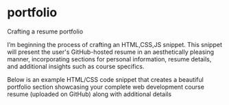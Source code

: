 # portfolio
Crafting a resume portfolio

I’m beginning the process of crafting an HTML,CSS,JS snippet. This snippet will present the user's GitHub-hosted resume in an aesthetically pleasing manner, incorporating sections for personal information, resume details, and additional insights such as course specifics.

Below is an example HTML/CSS code snippet that creates a beautiful portfolio section showcasing your complete web development course resume (uploaded on GitHub) along with additional details
